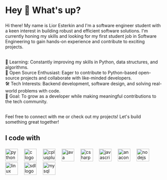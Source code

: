 <h1 align="left">Hey 👋 What's up?</h1>

###

<p align="left">Hi there! My name is Lior Esterkin and I'm a software engineer student with a keen interest in building robust and efficient software solutions. I'm currently honing my skills and looking for my first student job in Software Engineering to gain hands-on experience and contribute to exciting projects. <br> 

 <br> 🌱 Learning: Constantly improving my skills in Python, data structures, and algorithms.
 <br> 🤝 Open Source Enthusiast: Eager to contribute to Python-based open-source projects and collaborate with like-minded developers.
 <br> 🛠️ Tech Interests: Backend development, software design, and solving real-world problems with code.
 <br> 🚀 Goal: To grow as a developer while making meaningful contributions to the tech community.<br>
 
 <br>Feel free to connect with me or check out my projects! Let's build something great together!</p>

###
<!--
 <!<h2 align="left">About me</h2>

###

<p align="left">📚I'm currently learning <br> 🎯 Goals: learn new technologies and create projects<br> 🎲Fun fact: ...</p>
-->
###

<h2 align="left">I code with</h2>

###

<div align="left">
  <img src="https://cdn.jsdelivr.net/gh/devicons/devicon/icons/python/python-original.svg" height="40" alt="python logo"  />
  <img width="12" />
  <img src="https://cdn.jsdelivr.net/gh/devicons/devicon/icons/c/c-original.svg" height="40" alt="c logo"  />
  <img width="12" />
  <img src="https://cdn.jsdelivr.net/gh/devicons/devicon/icons/cplusplus/cplusplus-original.svg" height="40" alt="cplusplus logo"  />
  <img width="12" />
  <img src="https://cdn.jsdelivr.net/gh/devicons/devicon/icons/java/java-original.svg" height="40" alt="java logo"  />
  <img width="12" />
  <img src="https://cdn.jsdelivr.net/gh/devicons/devicon/icons/csharp/csharp-original.svg" height="40" alt="csharp logo"  />
  <img width="12" />
  <img src="https://cdn.jsdelivr.net/gh/devicons/devicon/icons/javascript/javascript-original.svg" height="40" alt="javascript logo"  />
  <img width="12" />
  <img src="https://cdn.jsdelivr.net/gh/devicons/devicon/icons/anaconda/anaconda-original.svg" height="40" alt="anaconda logo"  />
  <img width="12" />
  <img src="https://cdn.jsdelivr.net/gh/devicons/devicon/icons/nodejs/nodejs-original.svg" height="40" alt="nodejs logo"  />
  <img width="12" />
  <img src="https://cdn.jsdelivr.net/gh/devicons/devicon/icons/linux/linux-original.svg" height="40" alt="linux logo"  />
  <img width="12" />
  <img src="https://cdn.jsdelivr.net/gh/devicons/devicon/icons/sdl/sdl-original.svg" height="40" alt="sdl logo"  />
  <img width="12" />
  <img src="https://cdn.jsdelivr.net/gh/devicons/devicon/icons/mysql/mysql-original.svg" height="40" alt="mysql logo"  />
</div>

###

<!--
**LiorEsterkin/LiorEsterkin** is a ✨ _special_ ✨ repository because its `README.md` (this file) appears on your GitHub profile.

Here are some ideas to get you started:

- 🔭 I’m currently working on ...
- 🌱 I’m currently learning ...
- 👯 I’m looking to collaborate on ...
- 🤔 I’m looking for help with ...
- 💬 Ask me about ...
- 📫 How to reach me: ...
- 😄 Pronouns: ...
- ⚡ Fun fact: ...



Hi there! I'm a passionate Software Engineering student with a keen interest in building robust and efficient software solutions. I'm currently honing my skills and looking for my first student job in Software Engineering to gain hands-on experience and contribute to exciting projects.

🌱 Learning: Constantly improving my skills in Python, data structures, and algorithms.
🤝 Open Source Enthusiast: Eager to contribute to Python-based open-source projects and collaborate with like-minded developers.
🛠️ Tech Interests: Backend development, software design, and solving real-world problems with code.
🚀 Goal: To grow as a developer while making meaningful contributions to the tech community.
Feel free to connect with me or check out my projects! Let's build something great together!
-->
